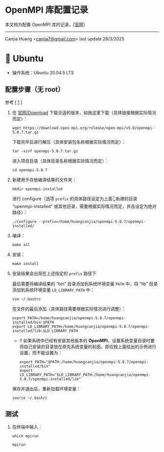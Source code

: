 # OpenMPI 库配置记录

本文档为配置 OpenMPI 库的记录，[[官网]](https://www.open-mpi.org/)

---

Canjia Huang <<canjia7@gmail.com>> last update 28/3/2025

# :penguin: Ubuntu

- 操作系统：Ubuntu 20.04.5 LTS

## 配置步骤（无 root）

参考 [ [1] ]

1. 在 [官网/Download](https://www.open-mpi.org/software/ompi/v5.0/) 下载合适的版本，如我这里下载（具体链接根据实际情况而定）：

    ```
    wget https://download.open-mpi.org/release/open-mpi/v5.0/openmpi-5.0.7.tar.gz
    ```

    下载完毕后进行解压（具体安装包名称根据实际情况而定）：

    ```
    tar -xzvf openmpi-5.0.7.tar.gz
    ```

    进入项目目录（具体目录名称根据实际情况而定）：

    ```
    cd openmpi-5.0.7
    ```

2. 新建用于存放编译结果的文件夹：

    ```
    mkdir openmpi-installed
    ```

   进行 configure（选项 `prefix` 的具体路径设定为上面:point_up_2:新建的目录 "openmpi-installed" 或其他目录，需要根据实际情况而定，并且设定为绝对路径）：

    ```
    ./configure --prefix=/home/huangcanjia/openmpi-5.0.7/openmpi-installed/
    ```

3. 编译：

    ```
    make all
    ```

4. 安装：

    ```
    make install
    ```

5. 安装结果会出现在上述指定的 `prefix` 路径下

    最后需要将编译结果的 “bin” 目录添加到系统环境变量 `PATH` 中，将 “lib” 目录添加到系统环境变量 `LD_LIBRARY_PATH` 中： 

    ```
    vim ~/.bashrc
    ```

    在文件的最后添加（具体路径需要根据实际情况进行调整）：

    ```
    export PATH=/home/huangcanjia/openmpi-5.0.7/openmpi-installed/bin:$PATH
    export LD_LIBRARY_PATH=/home/huangcanjia/openmpi-5.0.7/openmpi-installed/lib:$LD_LIBRARY_PATH
    ```

    - :bangbang: 如果系统中已经有安装其他版本的 **OpenMPI**，设置系统变量目录时要将自己安装的目录放在原先系统变量的前面，即应按上面给出的示例进行设置，而不能设置为：

        ```
        export PATH="$PATH:/home/huangcanjia/openmpi-5.0.7/openmpi-installed/bin"
        export LD_LIBRARY_PATH="$LD_LIBRARY_PATH:/home/huangcanjia/openmpi-5.0.7/openmpi-installed/lib"
        ```

    保存并退出后，重新加载环境变量：

    ```
    source ~/.bashrc
    ```

## 测试

1. 在终端中输入：

    ```
    which mpirun
    ```
    ```
    mpirun
    ```

[1]: https://blog.csdn.net/zyh19980527/article/details/107790695